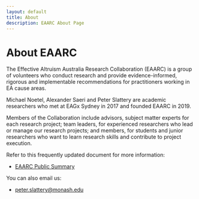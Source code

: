 ```yaml
---
layout: default
title: About
description: EAARC About Page
---
```


# About EAARC

The Effective Altruism Australia Research Collaboration (EAARC) is a group of volunteers who conduct research and provide evidence-informed, rigorous and implementable recommendations for practitioners working in EA cause areas.

Michael Noetel, Alexander Saeri and Peter Slattery are academic researchers who met at EAGx Sydney in 2017 and founded EAARC in 2019. 

Members of the Collaboration include advisors, subject matter experts for each research project; team leaders, for experienced researchers who lead or manage our research projects; and members, for students and junior researchers who want to learn research skills and contribute to project execution.

Refer to this frequently updated document for more information:

 - [EAARC Public Summary](https://docs.google.com/document/d/1VSPoy2Ps7NQqFgERjKUXH-8tiEHNTuVZ-L6MY6YWpyk/edit?usp=sharing)
 
 You can also email us:
 
 - [peter.slattery@monash.edu](peter.slattery@monash.edu)
